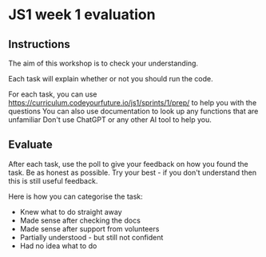 # JS1 week 1 evaluation

## Instructions

The aim of this workshop is to check your understanding.

Each task will explain whether or not you should run the code.

For each task, you can use https://curriculum.codeyourfuture.io/js1/sprints/1/prep/
to help you with the questions
You can also use documentation to look up any functions that are unfamiliar
Don't use ChatGPT or any other AI tool to help you.

## Evaluate

After each task, use the poll to give your feedback on how you found the task.
Be as honest as possible.
Try your best - if you don't understand then this is still useful feedback.

Here is how you can categorise the task:

- Knew what to do straight away
- Made sense after checking the docs
- Made sense after support from volunteers
- Partially understood - but still not confident
- Had no idea what to do